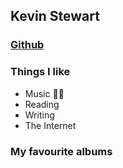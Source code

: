 ## Kevin Stewart

### [Github](https://github.com/kevinjstewart)

### Things I like

- Music 👌🏻
- Reading
- Writing
- The Internet

### My favourite albums


